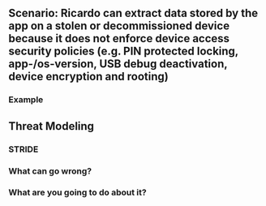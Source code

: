 ## Scenario: Ricardo can extract data stored by the app on a stolen or decommissioned device  because it does not enforce device access security policies (e.g. PIN protected locking, app-/os-version, USB debug deactivation, device encryption and rooting)

### Example

## Threat Modeling

### STRIDE

### What can go wrong?

### What are you going to do about it?